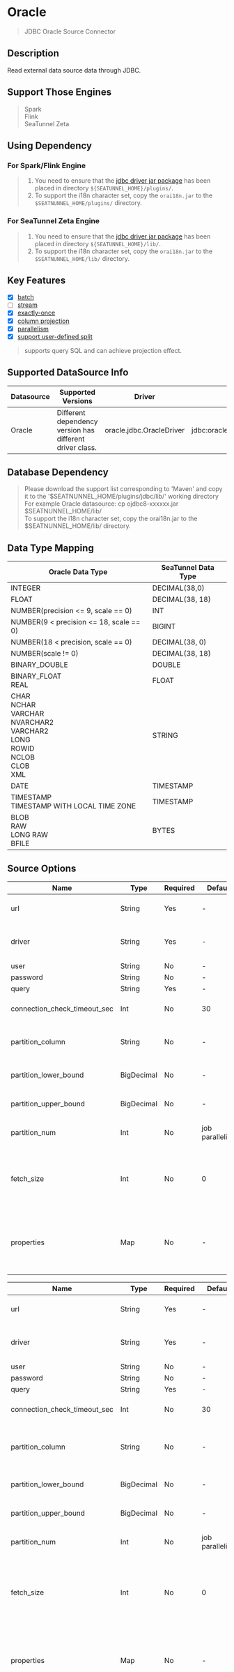 # Oracle

> JDBC Oracle Source Connector

## Description

Read external data source data through JDBC.

## Support Those Engines

> Spark<br/>
> Flink<br/>
> SeaTunnel Zeta<br/>

## Using Dependency

### For Spark/Flink Engine

> 1. You need to ensure that the [jdbc driver jar package](https://mvnrepository.com/artifact/com.oracle.database.jdbc/ojdbc8) has been placed in directory `${SEATUNNEL_HOME}/plugins/`.
> 2. To support the i18n character set, copy the `orai18n.jar` to the `$SEATNUNNEL_HOME/plugins/` directory.

### For SeaTunnel Zeta Engine

> 1. You need to ensure that the [jdbc driver jar package](https://mvnrepository.com/artifact/com.oracle.database.jdbc/ojdbc8) has been placed in directory `${SEATUNNEL_HOME}/lib/`.
> 2. To support the i18n character set, copy the `orai18n.jar` to the `$SEATNUNNEL_HOME/lib/` directory.

## Key Features

- [x] [batch](../../concept/connector-v2-features.md)
- [ ] [stream](../../concept/connector-v2-features.md)
- [x] [exactly-once](../../concept/connector-v2-features.md)
- [x] [column projection](../../concept/connector-v2-features.md)
- [x] [parallelism](../../concept/connector-v2-features.md)
- [x] [support user-defined split](../../concept/connector-v2-features.md)

> supports query SQL and can achieve projection effect.

## Supported DataSource Info

| Datasource |                    Supported Versions                    |          Driver          |                  Url                   |                               Maven                                |
|------------|----------------------------------------------------------|--------------------------|----------------------------------------|--------------------------------------------------------------------|
| Oracle     | Different dependency version has different driver class. | oracle.jdbc.OracleDriver | jdbc:oracle:thin:@datasource01:1523:xe | https://mvnrepository.com/artifact/com.oracle.database.jdbc/ojdbc8 |

## Database Dependency

> Please download the support list corresponding to 'Maven' and copy it to the '$SEATNUNNEL_HOME/plugins/jdbc/lib/' working directory<br/>
> For example Oracle datasource: cp ojdbc8-xxxxxx.jar $SEATNUNNEL_HOME/lib/<br/>
> To support the i18n character set, copy the orai18n.jar to the $SEATNUNNEL_HOME/lib/ directory.

## Data Type Mapping

|                                             Oracle Data Type                                             | SeaTunnel Data Type |
|----------------------------------------------------------------------------------------------------------|---------------------|
| INTEGER                                                                                                  | DECIMAL(38,0)       |
| FLOAT                                                                                                    | DECIMAL(38, 18)     |
| NUMBER(precision <= 9, scale == 0)                                                                       | INT                 |
| NUMBER(9 < precision <= 18, scale == 0)                                                                  | BIGINT              |
| NUMBER(18 < precision, scale == 0)                                                                       | DECIMAL(38, 0)      |
| NUMBER(scale != 0)                                                                                       | DECIMAL(38, 18)     |
| BINARY_DOUBLE                                                                                            | DOUBLE              |
| BINARY_FLOAT<br/>REAL                                                                                    | FLOAT               |
| CHAR<br/>NCHAR<br/>VARCHAR<br/>NVARCHAR2<br/>VARCHAR2<br/>LONG<br/>ROWID<br/>NCLOB<br/>CLOB<br/>XML<br/> | STRING              |
| DATE                                                                                                     | TIMESTAMP           |
| TIMESTAMP<br/>TIMESTAMP WITH LOCAL TIME ZONE                                                             | TIMESTAMP           |
| BLOB<br/>RAW<br/>LONG RAW<br/>BFILE                                                                      | BYTES               |

## Source Options

|             Name             |    Type    | Required |     Default     |                                                                                                                            Description                                                                                                                            |
|------------------------------|------------|----------|-----------------|-------------------------------------------------------------------------------------------------------------------------------------------------------------------------------------------------------------------------------------------------------------------|
| url                          | String     | Yes      | -               | The URL of the JDBC connection. Refer to a case: jdbc:oracle:thin:@datasource01:1523:xe                                                                                                                                                                           |
| driver                       | String     | Yes      | -               | The jdbc class name used to connect to the remote data source,<br/> if you use MySQL the value is `oracle.jdbc.OracleDriver`.                                                                                                                                     |
| user                         | String     | No       | -               | Connection instance user name                                                                                                                                                                                                                                     |
| password                     | String     | No       | -               | Connection instance password                                                                                                                                                                                                                                      |
| query                        | String     | Yes      | -               | Query statement                                                                                                                                                                                                                                                   |
| connection_check_timeout_sec | Int        | No       | 30              | The time in seconds to wait for the database operation used to validate the connection to complete                                                                                                                                                                |
| partition_column             | String     | No       | -               | The column name for parallelism's partition, only support numeric type,Only support numeric type primary key, and only can config one column.                                                                                                                     |
| partition_lower_bound        | BigDecimal | No       | -               | The partition_column min value for scan, if not set SeaTunnel will query database get min value.                                                                                                                                                                  |
| partition_upper_bound        | BigDecimal | No       | -               | The partition_column max value for scan, if not set SeaTunnel will query database get max value.                                                                                                                                                                  |
| partition_num                | Int        | No       | job parallelism | The number of partition count, only support positive integer. default value is job parallelism                                                                                                                                                                    |
| fetch_size                   | Int        | No       | 0               | For queries that return a large number of objects,you can configure<br/> the row fetch size used in the query toimprove performance by<br/> reducing the number database hits required to satisfy the selection criteria.<br/> Zero means use jdbc default value. |
| properties                   | Map        | No       | -               | Additional connection configuration parameters,when properties and URL have the same parameters, the priority is determined by the <br/>specific implementation of the driver. For example, in MySQL, properties take precedence over the URL.                    |

|                    Name                    | Type       | Required | Default         |                                                                                                                                                                                                                                                                                                     Description                                                                                                                                                                                                                                                                                                      |
|--------------------------------------------|------------|----------|-----------------|----------------------------------------------------------------------------------------------------------------------------------------------------------------------------------------------------------------------------------------------------------------------------------------------------------------------------------------------------------------------------------------------------------------------------------------------------------------------------------------------------------------------------------------------------------------------------------------------------------------------|
| url                                        | String     | Yes      | -               | The URL of the JDBC connection. Refer to a case: jdbc:mysql://localhost:3306:3306/test                                                                                                                                                                                                                                                                                                                                                                                                                                                                                                                               |
| driver                                     | String     | Yes      | -               | The jdbc class name used to connect to the remote data source,<br/> if you use MySQL the value is `com.mysql.cj.jdbc.Driver`.                                                                                                                                                                                                                                                                                                                                                                                                                                                                                        |
| user                                       | String     | No       | -               | Connection instance user name                                                                                                                                                                                                                                                                                                                                                                                                                                                                                                                                                                                        |
| password                                   | String     | No       | -               | Connection instance password                                                                                                                                                                                                                                                                                                                                                                                                                                                                                                                                                                                         |
| query                                      | String     | Yes      | -               | Query statement                                                                                                                                                                                                                                                                                                                                                                                                                                                                                                                                                                                                      |
| connection_check_timeout_sec               | Int        | No       | 30              | The time in seconds to wait for the database operation used to validate the connection to complete                                                                                                                                                                                                                                                                                                                                                                                                                                                                                                                   |
| partition_column                           | String     | No       | -               | The column name for parallelism's partition, only support numeric type,Only support numeric type primary key, and only can config one column.                                                                                                                                                                                                                                                                                                                                                                                                                                                                        |
| partition_lower_bound                      | BigDecimal | No       | -               | The partition_column min value for scan, if not set SeaTunnel will query database get min value.                                                                                                                                                                                                                                                                                                                                                                                                                                                                                                                     |
| partition_upper_bound                      | BigDecimal | No       | -               | The partition_column max value for scan, if not set SeaTunnel will query database get max value.                                                                                                                                                                                                                                                                                                                                                                                                                                                                                                                     |
| partition_num                              | Int        | No       | job parallelism | The number of partition count, only support positive integer. default value is job parallelism                                                                                                                                                                                                                                                                                                                                                                                                                                                                                                                       |
| fetch_size                                 | Int        | No       | 0               | For queries that return a large number of objects,you can configure<br/> the row fetch size used in the query toimprove performance by<br/> reducing the number database hits required to satisfy the selection criteria.<br/> Zero means use jdbc default value.                                                                                                                                                                                                                                                                                                                                                    |
| properties                                 | Map        | No       | -               | Additional connection configuration parameters,when properties and URL have the same parameters, the priority is determined by the <br/>specific implementation of the driver. For example, in MySQL, properties take precedence over the URL.                                                                                                                                                                                                                                                                                                                                                                       |
| table_path                                 | String     | No       | -               | The path to the full path of table, you can use this configuration instead of `query`. <br/>examples: <br/>mysql: "testdb.table1" <br/>oracle: "test_schema.table1" <br/>sqlserver: "testdb.test_schema.table1" <br/>postgresql: "testdb.test_schema.table1"                                                                                                                                                                                                                                                                                                                                                         |
| table_list                                 | Array      | No       | -               | The list of tables to be read, you can use this configuration instead of `table_path` example: ```[{ table_path = "testdb.table1"}, {table_path = "testdb.table2", query = "select *, id, name from testdb.table2"}]```                                                                                                                                                                                                                                                                                                                                                                                               |
| where_condition                            | String     | No       | -               | Common row filter conditions for all tables/queries, must start with `where`. for example `where id > 100`                                                                                                                                                                                                                                                                                                                                                                                                                                                                                                           |
| split.size                                 | Int        | No       | 8096            | The split size (number of rows) of table, captured tables are split into multiple splits when read of table.                                                                                                                                                                                                                                                                                                                                                                                                                                                                                                         |
| split.even-distribution.factor.lower-bound | Double     | No       | 0.05            | The lower bound of the chunk key distribution factor. This factor is used to determine whether the table data is evenly distributed. If the distribution factor is calculated to be greater than or equal to this lower bound (i.e., (MAX(id) - MIN(id) + 1) / row count), the table chunks would be optimized for even distribution. Otherwise, if the distribution factor is less, the table will be considered as unevenly distributed and the sampling-based sharding strategy will be used if the estimated shard count exceeds the value specified by `sample-sharding.threshold`. The default value is 0.05.  |
| split.even-distribution.factor.upper-bound | Double     | No       | 100             | The upper bound of the chunk key distribution factor. This factor is used to determine whether the table data is evenly distributed. If the distribution factor is calculated to be less than or equal to this upper bound (i.e., (MAX(id) - MIN(id) + 1) / row count), the table chunks would be optimized for even distribution. Otherwise, if the distribution factor is greater, the table will be considered as unevenly distributed and the sampling-based sharding strategy will be used if the estimated shard count exceeds the value specified by `sample-sharding.threshold`. The default value is 100.0. |
| split.sample-sharding.threshold            | Int        | No       | 10000           | This configuration specifies the threshold of estimated shard count to trigger the sample sharding strategy. When the distribution factor is outside the bounds specified by `chunk-key.even-distribution.factor.upper-bound` and `chunk-key.even-distribution.factor.lower-bound`, and the estimated shard count (calculated as approximate row count / chunk size) exceeds this threshold, the sample sharding strategy will be used. This can help to handle large datasets more efficiently. The default value is 1000 shards.                                                                                   |
| split.inverse-sampling.rate                | Int        | No       | 1000            | The inverse of the sampling rate used in the sample sharding strategy. For example, if this value is set to 1000, it means a 1/1000 sampling rate is applied during the sampling process. This option provides flexibility in controlling the granularity of the sampling, thus affecting the final number of shards. It's especially useful when dealing with very large datasets where a lower sampling rate is preferred. The default value is 1000.                                                                                                                                                              |
| common-options                             |            | No       | -               | Source plugin common parameters, please refer to [Source Common Options](../source-common-options.md) for details                                                                                                                                                                                                                                                                                                                                                                                                                                                                                                    |

## Parallel Reader

The JDBC Source connector supports parallel reading of data from tables. SeaTunnel will use certain rules to split the data in the table, which will be handed over to readers for reading. The number of readers is determined by the `parallelism` option.

**Split Key Rules:**

1. If `partition_column` is not null, It will be used to calculate split. The column must in **Supported split data type**.
2. If `partition_column` is null, seatunnel will read the schema from table and get the Primary Key and Unique Index. If there are more than one column in Primary Key and Unique Index, The first column which in the **supported split data type** will be used to split data. For example, the table have Primary Key(nn guid, name varchar), because `guid` id not in **supported split data type**, so the column `name` will be used to split data.

**Supported split data type:**
* String
* Number(int, bigint, decimal, ...)
* Date

### Options Related To Split

#### split.size

How many rows in one split, captured tables are split into multiple splits when read of table.

#### split.even-distribution.factor.lower-bound

> Not recommended for use

The lower bound of the chunk key distribution factor. This factor is used to determine whether the table data is evenly distributed. If the distribution factor is calculated to be greater than or equal to this lower bound (i.e., (MAX(id) - MIN(id) + 1) / row count), the table chunks would be optimized for even distribution. Otherwise, if the distribution factor is less, the table will be considered as unevenly distributed and the sampling-based sharding strategy will be used if the estimated shard count exceeds the value specified by `sample-sharding.threshold`. The default value is 0.05.

#### split.even-distribution.factor.upper-bound

> Not recommended for use

The upper bound of the chunk key distribution factor. This factor is used to determine whether the table data is evenly distributed. If the distribution factor is calculated to be less than or equal to this upper bound (i.e., (MAX(id) - MIN(id) + 1) / row count), the table chunks would be optimized for even distribution. Otherwise, if the distribution factor is greater, the table will be considered as unevenly distributed and the sampling-based sharding strategy will be used if the estimated shard count exceeds the value specified by `sample-sharding.threshold`. The default value is 100.0.

#### split.sample-sharding.threshold

This configuration specifies the threshold of estimated shard count to trigger the sample sharding strategy. When the distribution factor is outside the bounds specified by `chunk-key.even-distribution.factor.upper-bound` and `chunk-key.even-distribution.factor.lower-bound`, and the estimated shard count (calculated as approximate row count / chunk size) exceeds this threshold, the sample sharding strategy will be used. This can help to handle large datasets more efficiently. The default value is 1000 shards.

#### split.inverse-sampling.rate

The inverse of the sampling rate used in the sample sharding strategy. For example, if this value is set to 1000, it means a 1/1000 sampling rate is applied during the sampling process. This option provides flexibility in controlling the granularity of the sampling, thus affecting the final number of shards. It's especially useful when dealing with very large datasets where a lower sampling rate is preferred. The default value is 1000.

#### partition_column [string]

The column name for split data.

#### partition_upper_bound [BigDecimal]

The partition_column max value for scan, if not set SeaTunnel will query database get max value.

#### partition_lower_bound [BigDecimal]

The partition_column min value for scan, if not set SeaTunnel will query database get min value.

#### partition_num [int]

> Not recommended for use, The correct approach is to control the number of split through `split.size`

How many splits do we need to split into, only support positive integer. default value is job parallelism.

## tips

> If the table can not be split(for example, table have no Primary Key or Unique Index, and `partition_column` is not set), it will run in single concurrency.
>
> Use `table_path` to replace `query` for single table reading. If you need to read multiple tables, use `table_list`.

## Task Example

### Simple:

> This example queries type_bin 'table' 16 data in your test "database" in single parallel and queries all of its fields. You can also specify which fields to query for final output to the console.

```
# Defining the runtime environment
env {
  parallelism = 4
  job.mode = "BATCH"
}
source{
    Jdbc {
        url = "jdbc:oracle:thin:@datasource01:1523:xe"
        driver = "oracle.jdbc.OracleDriver"
        user = "root"
        password = "123456"
        query = "SELECT * FROM TEST_TABLE"
    }
}

transform {
    # If you would like to get more information about how to configure seatunnel and see full list of transform plugins,
    # please go to https://seatunnel.apache.org/docs/transform-v2/sql
}

sink {
    Console {}
}
```

### parallel by partition_column

> Read your query table in parallel with the shard field you configured and the shard data  You can do this if you want to read the whole table

```
env {
  parallelism = 4
  job.mode = "BATCH"
}
source {
    Jdbc {
        url = "jdbc:oracle:thin:@datasource01:1523:xe"
        driver = "oracle.jdbc.OracleDriver"
        connection_check_timeout_sec = 100
        user = "root"
        password = "123456"
        # Define query logic as required
        query = "SELECT * FROM TEST_TABLE"
        # Parallel sharding reads fields
        partition_column = "ID"
        # Number of fragments
        partition_num = 10
        properties {
        database.oracle.jdbc.timezoneAsRegion = "false"
        }
    }
}
sink {
  Console {}
}
```

### parallel by Primary Key or Unique Index

> Configuring `table_path` will turn on auto split, you can configure `split.*` to adjust the split strategy

```
env {
  parallelism = 4
  job.mode = "BATCH"
}
source {
    Jdbc {
        url = "jdbc:oracle:thin:@datasource01:1523:xe"
        driver = "oracle.jdbc.OracleDriver"
        connection_check_timeout_sec = 100
        user = "root"
        password = "123456"
        table_path = "DA.SCHEMA1.TABLE1"
        query = "select * from SCHEMA1.TABLE1"
        split.size = 10000
    }
}

sink {
  Console {}
}
```

### Parallel Boundary:

> It is more efficient to specify the data within the upper and lower bounds of the query It is more efficient to read your data source according to the upper and lower boundaries you configured

```
source {
    Jdbc {
        url = "jdbc:oracle:thin:@datasource01:1523:xe"
        driver = "oracle.jdbc.OracleDriver"
        connection_check_timeout_sec = 100
        user = "root"
        password = "123456"
        # Define query logic as required
        query = "SELECT * FROM TEST_TABLE"
        partition_column = "ID"
        # Read start boundary
        partition_lower_bound = 1
        # Read end boundary
        partition_upper_bound = 500
        partition_num = 10
    }
}
```

### Multiple table read:

***Configuring `table_list` will turn on auto split, you can configure `split.*` to adjust the split strategy***

```hocon
env {
  job.mode = "BATCH"
  parallelism = 4
}
source {
  Jdbc {
    url = "jdbc:oracle:thin:@datasource01:1523:xe"
    driver = "oracle.jdbc.OracleDriver"
    connection_check_timeout_sec = 100
    user = "root"
    password = "123456"
    "table_list"=[
        {
            "table_path"="XE.TEST.USER_INFO"
        },
        {
            "table_path"="XE.TEST.YOURTABLENAME"
        }
    ]
    #where_condition= "where id > 100"
    split.size = 10000
    #split.even-distribution.factor.upper-bound = 100
    #split.even-distribution.factor.lower-bound = 0.05
    #split.sample-sharding.threshold = 1000
    #split.inverse-sampling.rate = 1000
  }
}

sink {
  Console {}
}
```

